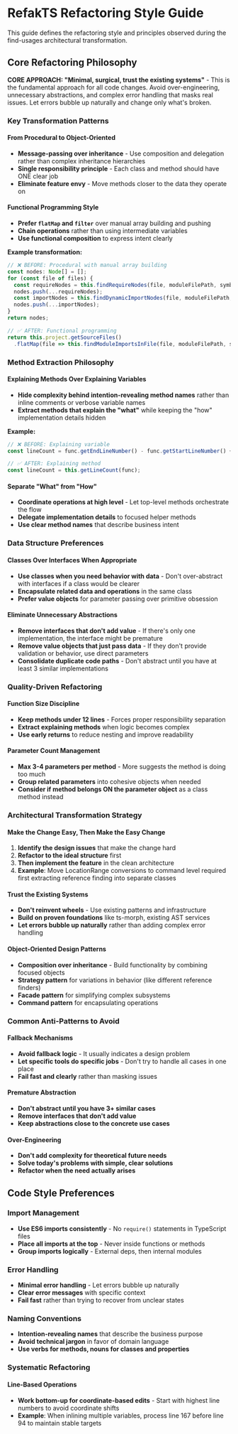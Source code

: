 # RefakTS Refactoring Style Guide

This guide defines the refactoring style and principles observed during the find-usages architectural transformation.

## Core Refactoring Philosophy

**CORE APPROACH: "Minimal, surgical, trust the existing systems"** - This is the fundamental approach for all code changes. Avoid over-engineering, unnecessary abstractions, and complex error handling that masks real issues. Let errors bubble up naturally and change only what's broken.

### Key Transformation Patterns

#### From Procedural to Object-Oriented
- **Message-passing over inheritance** - Use composition and delegation rather than complex inheritance hierarchies
- **Single responsibility principle** - Each class and method should have ONE clear job
- **Eliminate feature envy** - Move methods closer to the data they operate on

#### Functional Programming Style
- **Prefer `flatMap` and `filter`** over manual array building and pushing
- **Chain operations** rather than using intermediate variables
- **Use functional composition** to express intent clearly

**Example transformation:**
```typescript
// ❌ BEFORE: Procedural with manual array building
const nodes: Node[] = [];
for (const file of files) {
  const requireNodes = this.findRequireNodes(file, moduleFilePath, symbolName);
  nodes.push(...requireNodes);
  const importNodes = this.findDynamicImportNodes(file, moduleFilePath, symbolName);
  nodes.push(...importNodes);
}
return nodes;

// ✅ AFTER: Functional programming
return this.project.getSourceFiles()
  .flatMap(file => this.findModuleImportsInFile(file, moduleFilePath, symbolName));
```

### Method Extraction Philosophy

#### Explaining Methods Over Explaining Variables
- **Hide complexity behind intention-revealing method names** rather than inline comments or verbose variable names
- **Extract methods that explain the "what"** while keeping the "how" implementation details hidden

**Example:**
```typescript
// ❌ BEFORE: Explaining variable
const lineCount = func.getEndLineNumber() - func.getStartLineNumber() + 1;

// ✅ AFTER: Explaining method
const lineCount = this.getLineCount(func);
```

#### Separate "What" from "How"
- **Coordinate operations at high level** - Let top-level methods orchestrate the flow
- **Delegate implementation details** to focused helper methods
- **Use clear method names** that describe business intent

### Data Structure Preferences

#### Classes Over Interfaces When Appropriate
- **Use classes when you need behavior with data** - Don't over-abstract with interfaces if a class would be clearer
- **Encapsulate related data and operations** in the same class
- **Prefer value objects** for parameter passing over primitive obsession

#### Eliminate Unnecessary Abstractions
- **Remove interfaces that don't add value** - If there's only one implementation, the interface might be premature
- **Remove value objects that just pass data** - If they don't provide validation or behavior, use direct parameters
- **Consolidate duplicate code paths** - Don't abstract until you have at least 3 similar implementations

### Quality-Driven Refactoring

#### Function Size Discipline
- **Keep methods under 12 lines** - Forces proper responsibility separation
- **Extract explaining methods** when logic becomes complex
- **Use early returns** to reduce nesting and improve readability

#### Parameter Count Management
- **Max 3-4 parameters per method** - More suggests the method is doing too much
- **Group related parameters** into cohesive objects when needed
- **Consider if method belongs ON the parameter object** as a class method instead

### Architectural Transformation Strategy

#### Make the Change Easy, Then Make the Easy Change
1. **Identify the design issues** that make the change hard
2. **Refactor to the ideal structure** first
3. **Then implement the feature** in the clean architecture
4. **Example**: Move LocationRange conversions to command level required first extracting reference finding into separate classes

#### Trust the Existing Systems
- **Don't reinvent wheels** - Use existing patterns and infrastructure
- **Build on proven foundations** like ts-morph, existing AST services
- **Let errors bubble up naturally** rather than adding complex error handling

#### Object-Oriented Design Patterns
- **Composition over inheritance** - Build functionality by combining focused objects
- **Strategy pattern** for variations in behavior (like different reference finders)
- **Facade pattern** for simplifying complex subsystems
- **Command pattern** for encapsulating operations

### Common Anti-Patterns to Avoid

#### Fallback Mechanisms
- **Avoid fallback logic** - It usually indicates a design problem
- **Let specific tools do specific jobs** - Don't try to handle all cases in one place
- **Fail fast and clearly** rather than masking issues

#### Premature Abstraction
- **Don't abstract until you have 3+ similar cases**
- **Remove interfaces that don't add value**
- **Keep abstractions close to the concrete use cases**

#### Over-Engineering
- **Don't add complexity for theoretical future needs**
- **Solve today's problems with simple, clear solutions**
- **Refactor when the need actually arises**

## Code Style Preferences

### Import Management
- **Use ES6 imports consistently** - No `require()` statements in TypeScript files
- **Place all imports at the top** - Never inside functions or methods
- **Group imports logically** - External deps, then internal modules

### Error Handling
- **Minimal error handling** - Let errors bubble up naturally
- **Clear error messages** with specific context
- **Fail fast** rather than trying to recover from unclear states

### Naming Conventions
- **Intention-revealing names** that describe the business purpose
- **Avoid technical jargon** in favor of domain language
- **Use verbs for methods, nouns for classes and properties**

### Systematic Refactoring

#### Line-Based Operations
- **Work bottom-up for coordinate-based edits** - Start with highest line numbers to avoid coordinate shifts
- **Example**: When inlining multiple variables, process line 167 before line 94 to maintain stable targets